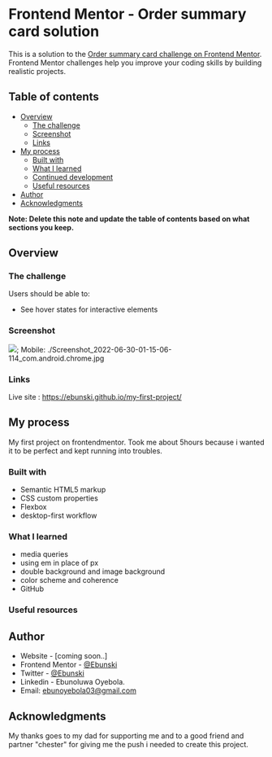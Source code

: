 # Frontend Mentor - Order summary card solution

This is a solution to the [Order summary card challenge on Frontend Mentor](https://www.frontendmentor.io/challenges/order-summary-component-QlPmajDUj). Frontend Mentor challenges help you improve your coding skills by building realistic projects. 

## Table of contents

- [Overview](#overview)
  - [The challenge](#the-challenge)
  - [Screenshot](#screenshot)
  - [Links](#links)
- [My process](#my-process)
  - [Built with](#built-with)
  - [What I learned](#what-i-learned)
  - [Continued development](#continued-development)
  - [Useful resources](#useful-resources)
- [Author](#author)
- [Acknowledgments](#acknowledgments)

**Note: Delete this note and update the table of contents based on what sections you keep.**

## Overview

### The challenge

Users should be able to:

- See hover states for interactive elements

### Screenshot

![](./screenshot/desktop.png); 
Mobile: ./Screenshot_2022-06-30-01-15-06-114_com.android.chrome.jpg

### Links
Live site : https://ebunski.github.io/my-first-project/

## My process
My first project on frontendmentor. Took me about 5hours because i wanted it to be perfect and kept running into troubles.
### Built with

- Semantic HTML5 markup
- CSS custom properties
- Flexbox
- desktop-first workflow

### What I learned


- media queries
- using em in place of px
- double background and image background
- color scheme and coherence
- GitHub


### Useful resources


## Author

- Website - [coming soon..]
- Frontend Mentor - [@Ebunski](https://www.frontendmentor.io/profile/Ebunski)
- Twitter - [@Ebunski](https://www.twitter.com/Ebunski)
- Linkedin - Ebunoluwa Oyebola.
- Email: ebunoyebola03@gmail.com

## Acknowledgments
My thanks goes to my dad for supporting me and to a good friend and partner "chester" for giving me the push i needed to create this project.

